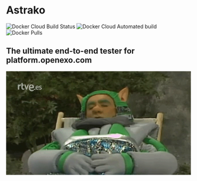 # Astrako
![Docker Cloud Build Status](https://img.shields.io/docker/cloud/build/exolever/astrako)
![Docker Cloud Automated build](https://img.shields.io/docker/cloud/automated/exolever/astrako)
![Docker Pulls](https://img.shields.io/docker/pulls/exolever/astrako)

## The ultimate end-to-end tester for platform.openexo.com

![Astrako](astrako.gif)
